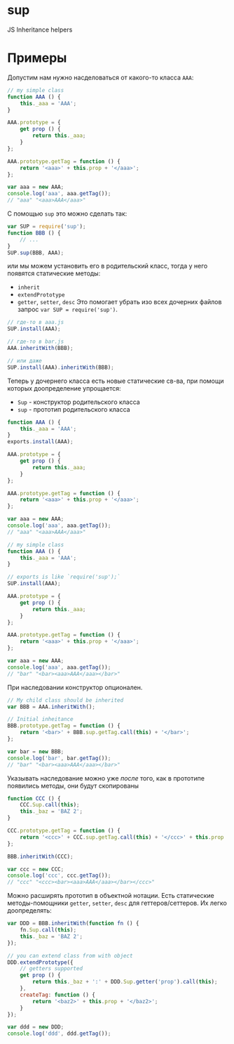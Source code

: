 sup
===

JS Inheritance helpers

Примеры
===

Допустим нам нужно насделоваться от какого-то класса `AAA`:

```javascript
// my simple class
function AAA () {
    this._aaa = 'AAA';
}

AAA.prototype = {
    get prop () {
        return this._aaa;
    }
};

AAA.prototype.getTag = function () {
    return '<aaa>' + this.prop + '</aaa>';
};

var aaa = new AAA;
console.log('aaa', aaa.getTag());
// "aaa" "<aaa>AAA</aaa>"
```

С помощью `sup` это можно сделать так:

```javascript
var SUP = require('sup');
function BBB () {
    // ...
}
SUP.sup(BBB, AAA);
```

или мы можем установить его в родительский класс, тогда у него появятся статические методы:
  * `inherit`
  * `extendPrototype`
  * `getter`, `setter`, `desc`
Это помогает убрать изо всех дочерних файлов запрос `var SUP = require('sup')`.

```javascript
// где-то в aaa.js
SUP.install(AAA);

// где-то в bar.js
AAA.inheritWith(BBB);

// или даже
SUP.install(AAA).inheritWith(BBB);
```


Теперь у дочернего класса есть новые статические св-ва, при помощи которых доопределение упрощается:
  * `Sup` - конструктор родительского класса
  * `sup` - прототип родительского класса

```javascript
function AAA () {
    this._aaa = 'AAA';
}
exports.install(AAA);

AAA.prototype = {
    get prop () {
        return this._aaa;
    }
};

AAA.prototype.getTag = function () {
    return '<aaa>' + this.prop + '</aaa>';
};

var aaa = new AAA;
console.log('aaa', aaa.getTag());
// "aaa" "<aaa>AAA</aaa>"
```



```javascript
// my simple class
function AAA () {
    this._aaa = 'AAA';
}

// exports is like `require('sup');`
SUP.install(AAA);

AAA.prototype = {
    get prop () {
        return this._aaa;
    }
};

AAA.prototype.getTag = function () {
    return '<aaa>' + this.prop + '</aaa>';
};

var aaa = new AAA;
console.log('aaa', aaa.getTag());
// "bar" "<bar><aaa>AAA</aaa></bar>"
```



При наследовании конструктор опционален.

```javascript
// My child class should be inherited
var BBB = AAA.inheritWith();

// Initial inheitance
BBB.prototype.getTag = function () {
    return '<bar>' + BBB.sup.getTag.call(this) + '</bar>';
};

var bar = new BBB;
console.log('bar', bar.getTag());
// "bar" "<bar><aaa>AAA</aaa></bar>"
```



Указывать наследование можно уже *после* того, как в прототипе появились методы, они будут скопированы

```javascript
function CCC () {
    CCC.Sup.call(this);
    this._baz = 'BAZ 2';
}

CCC.prototype.getTag = function () {
    return '<ccc>' + CCC.sup.getTag.call(this) + '</ccc>' + this.prop
};

BBB.inheritWith(CCC);

var ccc = new CCC;
console.log('ccc', ccc.getTag());
// "ccc" "<ccc><bar><aaa>AAA</aaa></bar></ccc>"
```


Можно расширять прототип в объектной нотации.
Есть статические методы-помощники `getter`, `setter`, `desc` для геттеров/сеттеров.
Их легко доопределять:

```javascript
var DDD = BBB.inheritWith(function fn () {
    fn.Sup.call(this);
    this._baz = 'BAZ 2';
});

// you can extend class from with object
DDD.extendPrototype({
    // getters supported
    get prop () {
        return this._baz + ':' + DDD.Sup.getter('prop').call(this);
    },
    createTag: function () {
        return '<baz2>' + this.prop + '</baz2>';
    }
});

var ddd = new DDD;
console.log('ddd', ddd.getTag());
```
